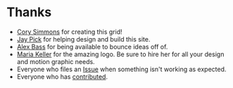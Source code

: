 # Thanks

- [Cory Simmons](https://github.com/corysimmons) for creating this grid!
- [Jay Pick](https://github.com/japick) for helping design and build this site.
- [Alex Bass](http://abass.co) for being available to bounce ideas off of.
- [Maria Keller](https://dribbble.com/mariakeller) for the amazing logo. Be sure to hire her for all your design and motion graphic needs.
- Everyone who files an [Issue](https://github.com/peterramsing/lost/issues) when something isn't working as expected.
- Everyone who has [contributed](https://github.com/peterramsing/lost/graphs/contributors).
